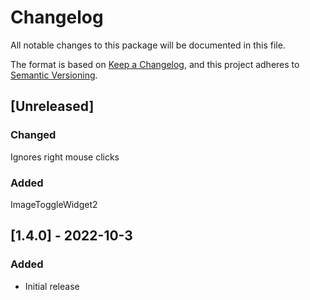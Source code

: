 # Changelog
All notable changes to this package will be documented in this file.

The format is based on [Keep a Changelog](https://keepachangelog.com/en/1.0.0/),
and this project adheres to [Semantic Versioning](https://semver.org/spec/v2.0.0.html).

## [Unreleased]
### Changed
Ignores right mouse clicks

### Added
ImageToggleWidget2

## [1.4.0] - 2022-10-3
### Added
- Initial release



